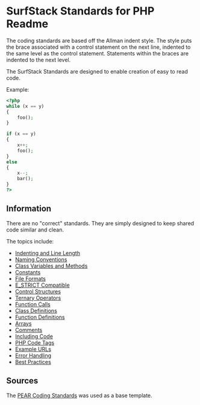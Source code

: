 SurfStack Standards for PHP Readme
==================================

The coding standards are based off the Allman indent style. The style puts the
brace associated with a control statement on the next line, indented to the
same level as the control statement. Statements within the braces are indented
to the next level.

The SurfStack Standards are designed to enable creation of easy to read code.

Example:

```php
<?php
while (x == y)
{
    foo();
}

if (x == y) 
{
    x++;
    foo();
} 
else 
{
    x--;
    bar();
}
?>
```

Information
-----------

There are no "correct" standards. They are simply designed to keep shared code
similar and clean.

The topics include:
- [Indenting and Line Length](standards.md#indenting-and-line-length)
- [Naming Conventions](standards.md#naming-conventions)
- [Class Variables and Methods](standards.md#class-variables-and-methods)
- [Constants](standards.md#constants)
- [File Formats](standards.md#file-formats)
- [E_STRICT Compatible](standards.md#e_strict-compatible)
- [Control Structures](standards.md#control-structures)
- [Ternary Operators](standards.md#ternary-operators)
- [Function Calls](#function-calls)
- [Class Definitions](standards.md#class-definitions)
- [Function Definitions](standards.md#function-definitions)
- [Arrays](standards.md#arrays)
- [Comments](standards.md#comments)
- [Including Code](standards.md#including-code)
- [PHP Code Tags](standards.md#php-code-tags)
- [Example URLs](standards.md#example-urls)
- [Error Handling](standards.md#error-handling)
- [Best Practices](standards.md#best-practices)

Sources
-------

The [PEAR Coding Standards](http://pear.php.net/manual/en/standards.php)
was used as a base template.